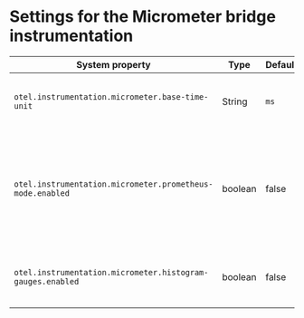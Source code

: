 # Settings for the Micrometer bridge instrumentation

| System property                                            | Type    | Default | Description                                                                                                                                                                                                                                                 |
|------------------------------------------------------------|---------|---------|-------------------------------------------------------------------------------------------------------------------------------------------------------------------------------------------------------------------------------------------------------------|
| `otel.instrumentation.micrometer.base-time-unit`           | String  | `ms`    | Set the base time unit for the OpenTelemetry `MeterRegistry` implementation. <details><summary>Valid values</summary>`ns`, `nanoseconds`, `us`, `microseconds`, `ms`, `microseconds`, `s`, `seconds`, `min`, `minutes`, `h`, `hours`, `d`, `days`</details> |
| `otel.instrumentation.micrometer.prometheus-mode.enabled`  | boolean | false   | Enable the "Prometheus mode" this will simulate the behavior of Micrometer's PrometheusMeterRegistry. The instruments will be renamed to match Micrometer instrument naming, and the base time unit will be set to seconds.                                 |
| `otel.instrumentation.micrometer.histogram-gauges.enabled` | boolean | false   | Enables the generation of gauge-based Micrometer histograms for `DistributionSummary` and `Timer` instruments.                                                                                                                                              |
